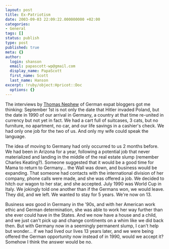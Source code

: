 ```yaml
---
layout: post
title: Ex-Patriotism
date: 2003-09-03 22:09:22.000000000 +02:00
categories:
- General
tags: []
status: publish
type: post
published: true
meta: {}
author:
  login: shanson
  email: papascott-wp@gmail.com
  display_name: PapaScott
  first_name: Scott
  last_name: Hanson
excerpt: !ruby/object:Hpricot::Doc
  options: {}
---
```

<p>The interviews by <a title="newsrack blog" href="http://pages.prodigy.net/thomasn528/blog/2003_08_31_newsarcv.html#106255498271319811">Thomas Nephew</a> of German expat bloggers got me thinking: September 1st is not only the date that Hitler invaded Poland, but the date in 1990 of our arrival in Germany, a country at that time re-united in currency but not yet in fact. We had a cart full of suitcases, 3 cats, but no furniture, no apartment, no car, and our life savings in a cashier's check. We had only one job for the two of us. And only my wife could speak the language.</p>
<p>The idea of moving to Germany had only occurred to us 2 months before. We had been in Arizona for a year, following a potential job that never materialized and landing in the middle of the real estate slump (remember Charles Keating?). Someone suggested that it would be a good time for Mama to return to Germany... the Wall was down, and business would be expanding. That someone had contacts with the international division of her company, phone calls were made, and she was offered a job. We decided to hitch our wagon to her star, and she accepted. July 1990 was World Cup in Italy. We jokingly told one another than if the Germans won, we would leave. They did, and we left. We wanted to stay for 5 years. We're now on 13.</p>
<p>Business <em>was</em> good in Germany in the '90s, and with her American work ethic  and German determination, she was able to work her way further than she ever could have in the States. And we now have a house and a child, and we just can't pick up and change continents on a whim like we did back then. But with Germany now in a seemingly permanent slump, I can't help but wonder... if we had lived our lives 13 years later, and we were being offered the German opportunity now instead of in 1990, would we accept it? Somehow I think the answer would be no.</p>
